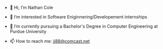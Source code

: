 - 👋 Hi, I’m Nathan Cole
- 👀 I’m interested in Software Eniginnering/Developement internships
- 🌱 I’m currently pursuing a Bachelor's Degree in Computer Engineering at Purdue University

- 📫 How to reach me: jj88@comcast.net

<!---
cole198/cole198 is a ✨ special ✨ repository because its `README.md` (this file) appears on your GitHub profile.
You can click the Preview link to take a look at your changes.
--->
